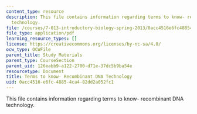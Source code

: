 ```yaml
---
content_type: resource
description: This file contains information regarding terms to know- recombinant DNA
  technology.
file: /courses/7-013-introductory-biology-spring-2013/0acc4516e6fc48854ca482dd2a052fc1_MIT7_013S12_RecombinDNA.pdf
file_type: application/pdf
learning_resource_types: []
license: https://creativecommons.org/licenses/by-nc-sa/4.0/
ocw_type: OCWFile
parent_title: Study Materials
parent_type: CourseSection
parent_uid: 126eabb9-a122-2700-d71e-37dc5b9ba54e
resourcetype: Document
title: Terms to know- Recombinant DNA Technology
uid: 0acc4516-e6fc-4885-4ca4-82dd2a052fc1
---
```

This file contains information regarding terms to know- recombinant DNA technology.